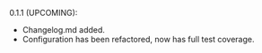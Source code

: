 0.1.1 (UPCOMING):
  - Changelog.md added.
  - Configuration has been refactored, now has full test coverage.
